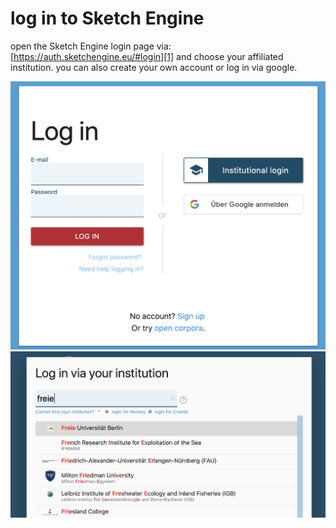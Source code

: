 # log in to Sketch Engine
open the Sketch Engine login page via: [https://auth.sketchengine.eu/#login][1] and choose your affiliated institution. you can also create your own account or log in via google.

![login1][2]
![login2][3]

[1]:	https://auth.sketchengine.eu/#login
[2]:	mdb-01-001.png
[3]:	mdb-01-002.png